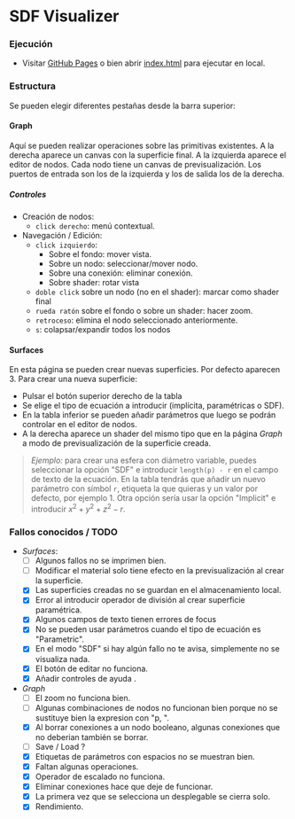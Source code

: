 # SDF Visualizer

### Ejecución

- Visitar [GitHub Pages](https://daniel2000815.github.io/SDF-Visualizer/) o bien abrir [index.html](./build/index.html) para ejecutar en local.

### Estructura

Se pueden elegir diferentes pestañas desde la barra superior:

#### Graph

Aquí se pueden realizar operaciones sobre las primitivas existentes. A la derecha aparece un canvas con la superficie final. A la izquierda aparece el editor de nodos. Cada nodo tiene un canvas de previsualización. Los puertos de entrada son los de la izquierda y los de salida los de la derecha.

##### Controles

- Creación de nodos:
  - `click derecho`: menú contextual.
- Navegación / Edición:
  - `click izquierdo`:
    - Sobre el fondo: mover vista.
    - Sobre un nodo: seleccionar/mover nodo.
    - Sobre una conexión: eliminar conexión.
    - Sobre shader: rotar vista
  - `doble click` sobre un nodo (no en el shader): marcar como shader final
  - `rueda ratón` sobre el fondo o sobre un shader: hacer zoom.
  - `retroceso`: elimina el nodo seleccionado anteriormente.
  - `s`: colapsar/expandir todos los nodos

#### Surfaces

En esta página se pueden crear nuevas superficies. Por defecto aparecen 3. Para crear una nueva superficie:

- Pulsar el botón superior derecho de la tabla
- Se elige el tipo de ecuación a introducir (implícita, paramétricas o SDF).
- En la tabla inferior se pueden añadir parámetros que luego se podrán controlar en el editor de nodos.
- A la derecha aparece un shader del mismo tipo que en la página _Graph_ a modo de previsualización de la superficie creada.

> _Ejemplo:_ para crear una esfera con diámetro variable, puedes seleccionar la opción "SDF" e introducir `length(p) - r` en el campo de texto de la ecuación. En la tabla tendrás que añadir un nuevo parámetro con símbol `r`, etiqueta la que quieras y un valor por defecto, por ejemplo $1$. Otra opción sería usar la opción "Implicit" e introducir $x^2+y^2+z^2-r$.

### Fallos conocidos / TODO

- _Surfaces_:
  - [ ] Algunos fallos no se imprimen bien.
  - [ ] Modificar el material solo tiene efecto en la previsualización al crear la superficie.
  - [x] Las superficies creadas no se guardan en el almacenamiento local.
  - [x] Error al introducir operador de división al crear superficie paramétrica.
  - [x] Algunos campos de texto tienen errores de focus
  - [x] No se pueden usar parámetros cuando el tipo de ecuación es "Parametric".
  - [x] En el modo "SDF" si hay algún fallo no te avisa, simplemente no se visualiza nada.
  - [x] El botón de editar no funciona.
  - [x] Añadir controles de ayuda .
- _Graph_
  - [ ] El zoom no funciona bien.
  - [ ] Algunas combinaciones de nodos no funcionan bien porque no se sustituye bien la expresion con "p, ".
  - [x] Al borrar conexiones a un nodo booleano, algunas conexiones que no deberian también se borrar.
  - [ ] Save / Load ?
  - [x] Etiquetas de parámetros con espacios no se muestran bien.
  - [x] Faltan algunas operaciones.
  - [x] Operador de escalado no funciona.
  - [x] Eliminar conexiones hace que deje de funcionar.
  - [x] La primera vez que se selecciona un desplegable se cierra solo.
  - [x] Rendimiento.
